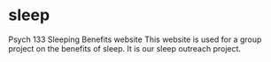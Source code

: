 # sleep
Psych 133 Sleeping Benefits website
This website is used for a group project on the benefits of sleep. It is our sleep outreach project.
